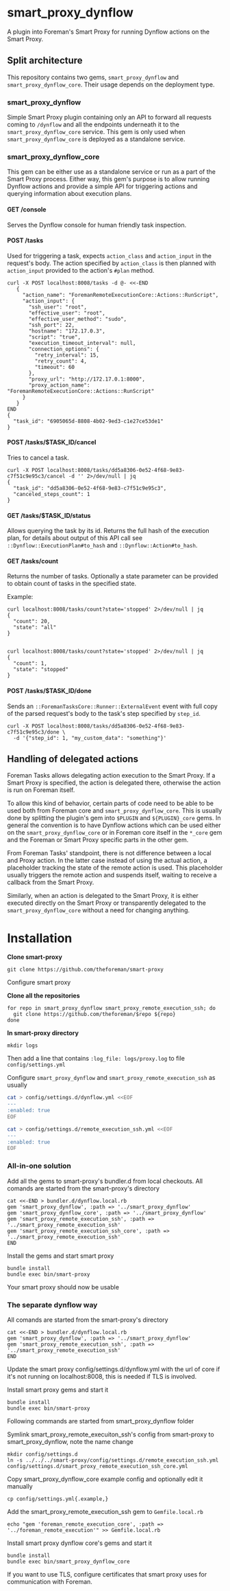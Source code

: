 # smart_proxy_dynflow

A plugin into Foreman's Smart Proxy for running Dynflow actions on the Smart
Proxy.

## Split architecture

This repository contains two gems, `smart_proxy_dynflow` and
`smart_proxy_dynflow_core`. Their usage depends on the deployment type.

### smart_proxy_dynflow

Simple Smart Proxy plugin containing only an API to forward all requests coming
to `/dynflow` and all the endpoints underneath it to the
`smart_proxy_dynflow_core` service. This gem is only used when
`smart_proxy_dynflow_core` is deployed as a standalone service.

### smart_proxy_dynflow_core

This gem can be either use as a standalone service or run as a part of the Smart
Proxy process. Either way, this gem's purpose is to allow running Dynflow
actions and provide a simple API for triggering actions and querying information
about execution plans.

#### GET /console
Serves the Dynflow console for human friendly task inspection.

#### POST /tasks
Used for triggering a task, expects `action_class` and `action_input` in the
request's body. The action specified by `action_class` is then planned with
`action_input` provided to the action's `#plan` method.

```
curl -X POST localhost:8008/tasks -d @- <<-END
   {
     "action_name": "ForemanRemoteExecutionCore::Actions::RunScript",
     "action_input": {
       "ssh_user": "root",
       "effective_user": "root",
       "effective_user_method": "sudo",
       "ssh_port": 22,
       "hostname": "172.17.0.3",
       "script": "true",
       "execution_timeout_interval": null,
       "connection_options": {
         "retry_interval": 15,
         "retry_count": 4,
         "timeout": 60
       },
       "proxy_url": "http://172.17.0.1:8000",
       "proxy_action_name": "ForemanRemoteExecutionCore::Actions::RunScript"
     }
   }
END
{
  "task_id": "6905065d-8808-4b02-9ed3-c1e27ce53de1"
}
```

#### POST /tasks/$TASK_ID/cancel
Tries to cancel a task.

```
curl -X POST localhost:8008/tasks/dd5a8306-0e52-4f68-9e83-c7f51c9e95c3/cancel -d '' 2>/dev/null | jq
{
  "task_id": "dd5a8306-0e52-4f68-9e83-c7f51c9e95c3",
  "canceled_steps_count": 1
}
```

#### GET /tasks/$TASK_ID/status
Allows querying the task by its id. Returns the full hash of the execution plan,
for details about output of this API call see `::Dynflow::ExecutionPlan#to_hash` and
`::Dynflow::Action#to_hash`.

#### GET /tasks/count

Returns the number of tasks. Optionally a state parameter can be provided to
obtain count of tasks in the specified state.

Example:
```
curl localhost:8008/tasks/count?state='stopped' 2>/dev/null | jq
{
  "count": 20,
  "state": "all"
}


curl localhost:8008/tasks/count?state='stopped' 2>/dev/null | jq
{
  "count": 1,
  "state": "stopped"
}

```

#### POST /tasks/$TASK_ID/done

Sends an `::ForemanTasksCore::Runner::ExternalEvent` event with full copy of the
parsed request's body to the task's step specified by `step_id`.

```
curl -X POST localhost:8008/tasks/dd5a8306-0e52-4f68-9e83-c7f51c9e95c3/done \
  -d '{"step_id": 1, "my_custom_data": "something"}'
```

## Handling of delegated actions
Foreman Tasks allows delegating action execution to the Smart Proxy. If a Smart
Proxy is specified, the action is delegated there, otherwise the action is run
on Foreman itself.

To allow this kind of behavior, certain parts of code need to be able to be used
both from Foreman core and `smart_proxy_dynflow_core`. This is usually done by
splitting the plugin's gem into `$PLUGIN` and `${PLUGIN}_core` gems. In general
the convention is to have Dynflow actions which can be used either on the
`smart_proxy_dynflow_core` or in Foreman core itself in the `*_core` gem and the
Foreman or Smart Proxy specific parts in the other gem.

From Foreman Tasks' standpoint, there is not difference between a local and
Proxy action. In the latter case instead of using the actual action, a
placeholder tracking the state of the remote action is used. This placeholder
usually triggers the remote action and suspends itself, waiting to receive a
callback from the Smart Proxy.

Similarly, when an action is delegated to the Smart Proxy, it is either executed
directly on the Smart Proxy or transparently delegated to the
`smart_proxy_dynflow_core` without a need for changing anything.

# Installation

**Clone smart-proxy**
```shell
git clone https://github.com/theforeman/smart-proxy
```
Configure smart proxy

**Clone all the repositories**
```shell
for repo in smart_proxy_dynflow smart_proxy_remote_execution_ssh; do
  git clone https://github.com/theforeman/$repo ${repo}
done
```


**In smart-proxy directory**
```shell
mkdir logs
```

Then add a line that contains `:log_file: logs/proxy.log` to file `config/settings.yml`

Configure `smart_proxy_dynflow` and `smart_proxy_remote_execution_ssh` as usually
```bash
cat > config/settings.d/dynflow.yml <<EOF
---
:enabled: true
EOF

cat > config/settings.d/remote_execution_ssh.yml <<EOF
---
:enabled: true
EOF
```


### All-in-one solution
Add all the gems to smart-proxy's bundler.d from local checkouts.
All comands are started from the smart-proxy's directory
```shell
cat <<-END > bundler.d/dynflow.local.rb
gem 'smart_proxy_dynflow', :path => '../smart_proxy_dynflow'
gem 'smart_proxy_dynflow_core', :path => '../smart_proxy_dynflow'
gem 'smart_proxy_remote_execution_ssh', :path => '../smart_proxy_remote_execution_ssh'
gem 'smart_proxy_remote_execution_ssh_core', :path => '../smart_proxy_remote_execution_ssh'
END
```


Install the gems and start smart proxy
```shell
bundle install
bundle exec bin/smart-proxy
```

Your smart proxy should now be usable


### The separate dynflow way
All comands are started from the smart-proxy's directory
```shell
cat <<-END > bundler.d/dynflow.local.rb
gem 'smart_proxy_dynflow', :path => '../smart_proxy_dynflow'
gem 'smart_proxy_remote_execution_ssh', :path => '../smart_proxy_remote_execution_ssh'
END
```

Update the smart proxy config/settings.d/dynflow.yml with the url of core if it's not running on localhost:8008, this is needed if TLS is involved.

Install smart proxy gems and start it
```shell
bundle install
bundle exec bin/smart-proxy
```

Following commands are started from smart_proxy_dynflow folder

Symlink smart_proxy_remote_execuiton_ssh's config from smart-proxy to smart_proxy_dynflow, note the name change
```shell
mkdir config/settings.d
ln -s ../../../smart-proxy/config/settings.d/remote_execution_ssh.yml config/settings.d/smart_proxy_remote_execution_ssh_core.yml
```

Copy smart_proxy_dynflow_core example config and optionally edit it manually
```shell
cp config/settings.yml{.example,}
```

Add the smart_proxy_remote_execution_ssh gem to `Gemfile.local.rb`
```shell
echo "gem 'foreman_remote_execution_core', :path => '../foreman_remote_execution'" >> Gemfile.local.rb
```

Install smart proxy dynflow core's gems and start it
```shell
bundle install
bundle exec bin/smart_proxy_dynflow_core
```

If you want to use TLS, configure certificates that smart proxy uses for communication with Foreman.




